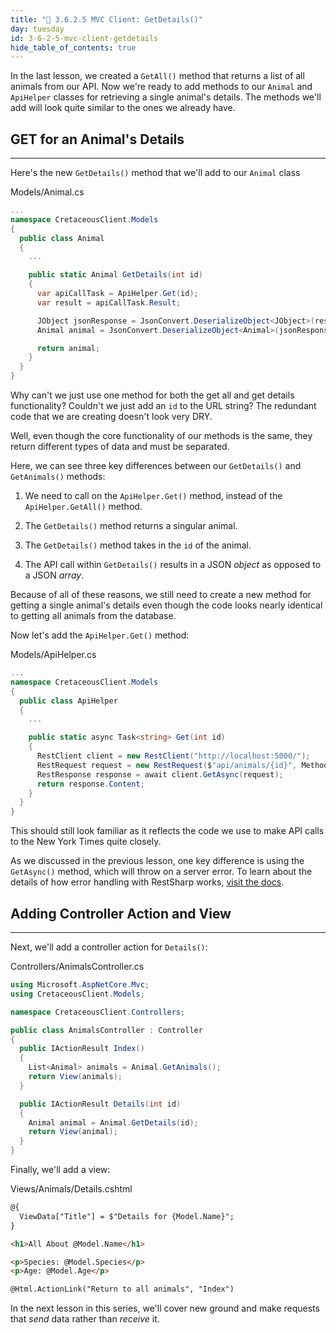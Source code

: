 ```yaml
---
title: "📓 3.6.2.5 MVC Client: GetDetails()"
day: tuesday
id: 3-6-2-5-mvc-client-getdetails
hide_table_of_contents: true
---
```


In the last lesson, we created a `GetAll()` method that returns a list of all animals from our API. Now we're ready to add methods to our `Animal` and `ApiHelper` classes for retrieving a single animal's details. The methods we'll add will look quite similar to the ones we already have.

## GET for an Animal's Details
---

Here's the new `GetDetails()` method that we'll add to our `Animal` class

<div class="filename">Models/Animal.cs</div>

```csharp
...
namespace CretaceousClient.Models
{
  public class Animal
  {
    ...

    public static Animal GetDetails(int id)
    {
      var apiCallTask = ApiHelper.Get(id);
      var result = apiCallTask.Result;

      JObject jsonResponse = JsonConvert.DeserializeObject<JObject>(result);
      Animal animal = JsonConvert.DeserializeObject<Animal>(jsonResponse.ToString());

      return animal;
    }
  }
}
```

Why can't we just use one method for both the get all and get details functionality? Couldn't we just add an `id` to the URL string? The redundant code that we are creating doesn't look very DRY. 

Well, even though the core functionality of our methods is the same, they return different types of data and must be separated.

Here, we can see three key differences between our `GetDetails()` and `GetAnimals()` methods:

1. We need to call on the `ApiHelper.Get()` method, instead of the `ApiHelper.GetAll()` method.

2. The `GetDetails()` method returns a singular animal.

3. The `GetDetails()` method takes in the `id` of the animal.

4. The API call within `GetDetails()` results in a JSON _object_ as opposed to a JSON _array_.

Because of all of these reasons, we still need to create a new method for getting a single animal's details even though the code looks nearly identical to getting all animals from the database.

Now let's add the `ApiHelper.Get()` method:

<div class="filename">Models/ApiHelper.cs</div>

```csharp
...
namespace CretaceousClient.Models
{
  public class ApiHelper
  {
    ...

    public static async Task<string> Get(int id)
    {
      RestClient client = new RestClient("http://localhost:5000/");
      RestRequest request = new RestRequest($"api/animals/{id}", Method.Get);
      RestResponse response = await client.GetAsync(request);
      return response.Content;
    }
  }
}
```

This should still look familiar as it reflects the code we use to make API calls to the New York Times quite closely. 

As we discussed in the previous lesson, one key difference is using the `GetAsync()` method, which will throw on a server error. To learn about the details of how error handling with RestSharp works, [visit the docs](https://restsharp.dev/docs/advanced/error-handling). 

## Adding Controller Action and View
---

Next, we'll add a controller action for `Details()`:

<div class="filename">Controllers/AnimalsController.cs</div>

```csharp
using Microsoft.AspNetCore.Mvc;
using CretaceousClient.Models;

namespace CretaceousClient.Controllers;

public class AnimalsController : Controller
{
  public IActionResult Index()
  {
    List<Animal> animals = Animal.GetAnimals();
    return View(animals);
  }

  public IActionResult Details(int id)
  {
    Animal animal = Animal.GetDetails(id);
    return View(animal);
  }
}
```

Finally, we'll add a view:

<div class="filename">Views/Animals/Details.cshtml</div>

```html
@{
  ViewData["Title"] = $"Details for {Model.Name}";
}

<h1>All About @Model.Name</h1>

<p>Species: @Model.Species</p>
<p>Age: @Model.Age</p>

@Html.ActionLink("Return to all animals", "Index")
```

In the next lesson in this series, we'll cover new ground and make requests that _send_ data rather than _receive_ it.
